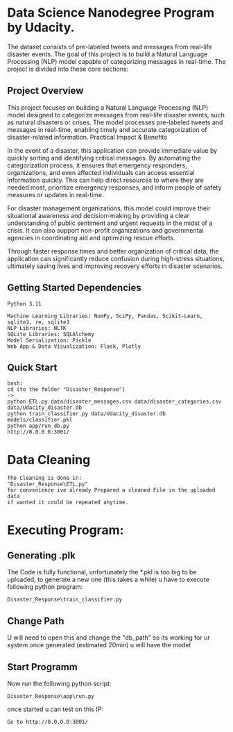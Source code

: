 # Data Science Nanodegree Program by Udacity. 
The dataset consists of pre-labeled tweets and messages from real-life disaster events. 
The goal of this project is to build a Natural Language Processing (NLP) model capable of categorizing messages in real-time. 
The project is divided into these core sections: 

## Project Overview

This project focuses on building a Natural Language Processing (NLP) model 
designed to categorize messages from real-life disaster events, such as natural disasters or crises. 
The model processes pre-labeled tweets and messages in real-time, enabling timely and accurate categorization of disaster-related information.
Practical Impact & Benefits

In the event of a disaster, this application can provide immediate value by quickly sorting and identifying critical messages. 
By automating the categorization process, it ensures that emergency responders, organizations, and even affected individuals can access essential information quickly. 
This can help direct resources to where they are needed most, prioritize emergency responses, and inform people of safety measures or updates in real-time.

For disaster management organizations, this model could improve their situational awareness and decision-making by providing a clear understanding of public sentiment 
and urgent requests in the midst of a crisis. It can also support non-profit organizations and governmental agencies in coordinating aid and optimizing rescue efforts.

Through faster response times and better organization of critical data, the application can significantly reduce confusion during high-stress situations, 
ultimately saving lives and improving recovery efforts in disaster scenarios.
    

## Getting Started Dependencies

    Python 3.11

    Machine Learning Libraries: NumPy, SciPy, Pandas, Scikit-Learn, sqlite3, re, sqlite3
    NLP Libraries: NLTK
    SQLite Libraries: SQLAlchemy
    Model Serialization: Pickle
    Web App & Data Visualization: Flask, Plotly




## Quick Start
    bash:
    cd (to the folder "Disaster_Response")
    ->
    python ETL.py data/disaster_messages.csv data/disaster_categories.csv data/Udacity_disaster.db
    python train_classifier.py data/Udacity_disaster.db models/classifier.pkl
    python app/run_db.py
    http://0.0.0.0:3001/







# Data Cleaning

    The Cleaning is done in: 
    "Disaster_Response\ETL.py"
    for convenience ive already Prepared a cleaned File in the uploaded data
    if wanted it could be repeated anytime.
    


# Executing Program:

## Generating .plk

The Code is fully functional, unfortunately the *.pkl is too big to be uploaded,
to generate a new one (this takes a while) u have to execute following python program:

    Disaster_Response\train_classifier.py

## Change Path

U will need to open this and change the "db_path" so its working for ur system
once generated (estimated 20min) u will have the model



## Start Programm

Now run the following python script:
    
    Disaster_Response\app\run.py

once started u can test on this IP:

    Go to http://0.0.0.0:3001/
